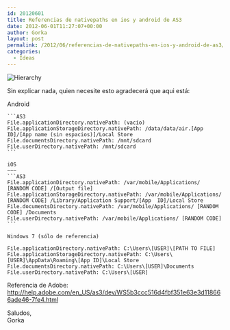 ```yaml
---
id: 20120601
title: Referencias de nativepaths en ios y android de AS3
date: 2012-06-01T11:27:07+00:00
author: Gorka
layout: post
permalink: /2012/06/referencias-de-nativepaths-en-ios-y-android-de-as3/
categories:
  - Ideas
---
```

<img style="margin: auto;" src="/public/img/2012/06/hierarchy.jpg" alt="Hierarchy" />

Sin explicar nada, quien necesite esto agradecerá que aqui está:

Android
~~~~~~~
```AS3
File.applicationDirectory.nativePath: (vacío)
File.applicationStorageDirectory.nativePath: /data/data/air.[App ID]/[App name (sin espacios)]/Local Store
File.documentsDirectory.nativePath: /mnt/sdcard
File.userDirectory.nativePath: /mnt/sdcard
```

iOS
~~~
```AS3
File.applicationDirectory.nativePath: /var/mobile/Applications/ [RANDOM CODE] /[Output file]
File.applicationStorageDirectory.nativePath: /var/mobile/Applications/ [RANDOM CODE] /Library/Application Support/[App  ID]/Local Store
File.documentsDirectory.nativePath: /var/mobile/Applications/ [RANDOM CODE] /Documents
File.userDirectory.nativePath: /var/mobile/Applications/ [RANDOM CODE]
```

Windows 7 (sólo de referencia)
~~~~~~~~~~~~~~~~~~~~~~~~~~~~~~
```AS3
File.applicationDirectory.nativePath: C:\Users\[USER]\[PATH TO FILE]
File.applicationStorageDirectory.nativePath: C:\Users\[USER]\AppData\Roaming\[App ID]\Local Store
File.documentsDirectory.nativePath: C:\Users\[USER]\Documents
File.userDirectory.nativePath: C:\Users\[USER]
```

Referencia de Adobe: http://help.adobe.com/en_US/as3/dev/WS5b3ccc516d4fbf351e63e3d118666ade46-7fe4.html

Saludos, <br />
Gorka

